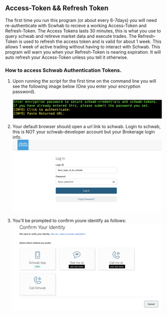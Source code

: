 ## Access-Token && Refresh Token

The first time you run this program (or about every 6-7days) you will need re-authenticate with Scwhab to recieve a working Access-Token and Refresh-Token. The Access Tokens lasts 30 minutes, this is what you use to query schwab and retireve market data and execute trades. The Refresh-Token is used to refresh the access token and is valid for about 1 week. This allows 1 week of active trading without having to interact with Schwab. This program will warn you when your Refresh-Token is nearing expiration. It will auto refresh your Access-Token unless you tell it otherwise. 

### How to access Schwab Authentication Tokens.

1) Upon running the script for the first time on the command line you will see the following image below (One you enter your encryption password).

    ![CommandLine Image](../img/cmdline-auth-launch.png)

2) Your default browser should open a url link to schwab. Login to schwab, this is NOT your schwab-developer account but your Brokerage login info.
    ![First Schwab Image](../img/schwab-login.png)

3) You'll be prompted to confirm youre identify as follows: 
    ![Confirm Schwab ID](../img/confirm-schwab-id.png)